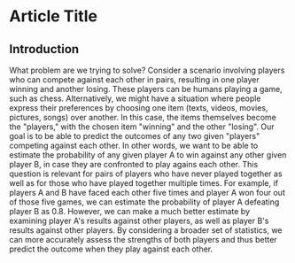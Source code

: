 # Article Title

## Introduction

What problem are we trying to solve? Consider a scenario involving players who can compete against each other in pairs, resulting in one player winning and another losing. These players can be humans playing a game, such as chess. Alternatively, we might have a situation where people express their preferences by choosing one item (texts, videos, movies, pictures, songs) over another. In this case, the items themselves become the "players," with the chosen item "winning" and the other "losing". Our goal is to be able to predict the outcomes of any two given "players" competing against each other. In other words, we want to be able to estimate the probability of any given player A to win against any other given player B, in case they are confronted to play agains each other. This question is relevant for pairs of players who have never played together as well as for those who have played together multiple times. For example, if players A and B have faced each other five times and player A won four out of those five games, we can estimate the probability of player A defeating player B as 0.8. However, we can make a much better estimate by examining player A's results against other players, as well as player B's results against other players. By considering a broader set of statistics, we can more accurately assess the strengths of both players and thus better predict the outcome when they play against each other.

